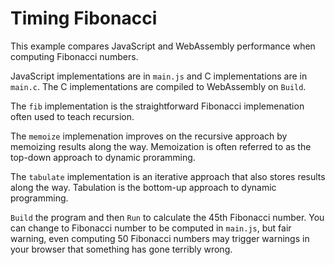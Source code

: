 # Timing Fibonacci

This example compares JavaScript and WebAssembly performance when computing Fibonacci numbers.

JavaScript implementations are in `main.js` and C implementations are in `main.c`. The C implementations are compiled to WebAssembly on `Build`.

The `fib` implementation is the straightforward Fibonacci implemenation often used to teach recursion.

The `memoize` implemenation improves on the recursive approach by memoizing results along the way. Memoization is often referred to as the top-down approach to dynamic proramming. 

The `tabulate` implementation is an iterative approach that also stores results along the way. Tabulation is the bottom-up approach 
to dynamic programming.

`Build` the program and then `Run` to calculate the 45th Fibonacci number. You can change to Fibonacci number to be computed in `main.js`, but fair warning, even computing 50 Fibonacci numbers may trigger warnings in your browser that something has gone terribly wrong.